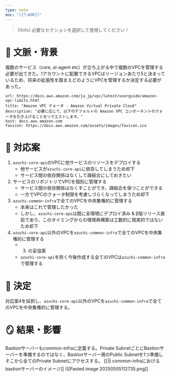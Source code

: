 ```yaml
---
type: note
moc: "[[🏷️ADR]]"
---
```

> [!info] 必要なセクションを選択して使用してください！

# 📜 文脈・背景

複数のサービス（core, ai-agent etc）が立ち上がる中で複数のVPCを管理する必要が出てきた。1アカウントに配置できるVPCはリージョンあたり5と決まっているため、将来の拡張性を踏まえどのようにVPCを管理するか決定する必要があった。

```cardlink
url: https://docs.aws.amazon.com/ja_jp/vpc/latest/userguide/amazon-vpc-limits.html
title: "Amazon VPC クォータ - Amazon Virtual Private Cloud"
description: "必要に応じて、以下のデフォルトの Amazon VPC コンポーネントのクォータを引き上げることをリクエストします。"
host: docs.aws.amazon.com
favicon: https://docs.aws.amazon.com/assets/images/favicon.ico
```

# 🎨 対応案

1. `azuchi-core-api`のVPCに他サービスのリソースをデプロイする
	- 他サービスが`azuchi-core-api`に依存してしまうため却下
	- サービス間の依存関係はなくして疎結合にしておきたい
2. サービスのリポジトリでVPCを個別に管理する
	- サービス間の依存関係はなくすことができ、疎結合を保つことができる
	- 一方でVPCのクォータ制限を考慮しづらくなってしまうため却下
3. `azuchi-common-infra`で全てのVPCを中央集権的に管理する
	- 本来はこれで管理したかった
	- しかし、`azuchi-core-api`は既に全環境にデプロイ済み & β版リリース直前であり、このタイミングからの環境再構築は工数的に現実的ではないため却下
4. `azuchi-core-api`以外のVPCを`azuchi-common-infra`で全てのVPCを中央集権的に管理する
	- 3. の妥協案
	- `azuchi-core-api`を除く今後作成する全てのVPCは`azuchi-common-infra`で管理する

# 🚀 決定

対応案4を採択し、`azuchi-core-api`以外のVPCを`azuchi-common-infra`で全てのVPCを中央集権的に管理する。

# 🪞 結果・影響

Bastionサーバーもcommon-infraに定義する。Private SubnetごとにBastionサーバーを準備するのではなく、Bastionサーバー用のPublic Subnetを1つ準備しそこから全てのPrivate Subnetにアクセスする。
[[🗒️ common-infraにおけるbastionサーバーのイメージ]]
![[Pasted image 20250505112735.png]]
